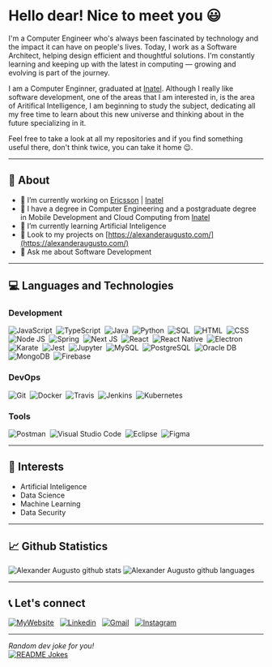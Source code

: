# Hello dear! Nice to meet you 😃


I'm a Computer Engineer who's always been fascinated by technology and the impact it can have on people's lives. Today, I work as a Software Architect, helping design efficient and thoughtful solutions. I'm constantly learning and keeping up with the latest in computing — growing and evolving is part of the journey.

I am a Computer Enginner, graduated at [Inatel](https://inatel.br/home/). Although I really like software development, one of the areas that I am interested in, is the area of Aritifical Intelligence, I am beginning to study the subject, dedicating all my free time to learn about this new universe and thinking about in the future specializing in it.

Feel free to take a look at all my repositories and if you find something useful there, don't think twice, you can take it home 😉.

---------------------------------------------------------------------------------------------------------------------------------------------------------------------------------

## 📙 About

- 🎤 I’m currently working on  [Ericsson](https://www.ericsson.com/en) | [Inatel](https://inatel.br/icc/)
- 🏢 I have a degree in Computer Engineering and a postgraduate degree in Mobile Development and Cloud Computing from [Inatel](https://inatel.br/home/)
- 🤖 I’m currently learning Artificial Inteligence
- 🚀 Look to my projects on [https://alexanderaugusto.com/](https://alexanderaugusto.com/)
- 💬 Ask me about Software Development 

---------------------------------------------------------------------------------------------------------------------------------------------------------------------------------

## 💻 Languages and Technologies

### Development
![JavaScript](https://img.shields.io/badge/JavaScript%20-%23F7DF1E.svg?logo=javascript&logoColor=black)&nbsp;
![TypeScript](https://img.shields.io/badge/TypeScript%20-2f74c0.svg?logo=typescript&logoColor=black)&nbsp;
![Java](https://img.shields.io/badge/Java-%23007396.svg?logo=java&logoColor=white)&nbsp;
![Python](https://img.shields.io/badge/Python%20-%2314354C.svg?logo=python&logoColor=white)&nbsp;
![SQL](https://img.shields.io/badge/SQL%20-%23025E8C.svg?logo=amazon-dynamodb&logoColor=white)&nbsp;
![HTML](https://img.shields.io/badge/HTML%20-%23E34F26.svg?logo=html5&logoColor=white)&nbsp;
![CSS](https://img.shields.io/badge/CSS%20-%231572B6.svg?logo=css3&logoColor=white)&nbsp;
![Node JS](https://img.shields.io/badge/Node.js%20-%2343853D.svg?logo=node.js&logoColor=white)&nbsp;
![Spring](https://img.shields.io/badge/Spring%20Boot%20-6aad3d.svg?logo=spring&logoColor=white)&nbsp;
![Next JS](https://img.shields.io/badge/Next%20JS%20-131313.svg?logo=next.js&logoColor=white)&nbsp;
![React](https://img.shields.io/badge/React%20-f7f7f7.svg?logo=react&logoColor=%2361DAFB)&nbsp;
![React Native](https://img.shields.io/badge/React%20Native%20-212121.svg?logo=react&logoColor=%2361DAFB)&nbsp;
![Electron](https://img.shields.io/badge/Electron-2a2d38.svg?logo=react&logoColor=%2361DAFB)&nbsp;
![Karate](https://img.shields.io/badge/Karate-000000.svg?logo=karate&logoColor=white)&nbsp;
![Jest](https://img.shields.io/badge/Jest-bf3b14.svg?logo=jest&logoColor=white)&nbsp;
![Jupyter](https://img.shields.io/badge/Jupyter-F37726.svg?logo=jupyter&logoColor=white)&nbsp;
![MySQL](https://img.shields.io/badge/MySQL-%2300f.svg?logo=mysql&logoColor=white)&nbsp;
![PostgreSQL](https://img.shields.io/badge/postgreSQL-336791.svg?logo=postgresql&logoColor=white)&nbsp;
![Oracle DB](https://img.shields.io/badge/Oracle%20DB-e32124.svg?logo=oracle&logoColor=white)&nbsp;
![MongoDB](https://img.shields.io/badge/MongoDB-%234ea94b.svg?logo=mongodb&logoColor=white)&nbsp;
![Firebase](https://img.shields.io/badge/Firebase-f5830d.svg?logo=firebase&logoColor=white)&nbsp;

### DevOps
![Git](https://img.shields.io/badge/Git%20-%23F05033.svg?logo=git&logoColor=white)&nbsp;
![Docker](https://img.shields.io/badge/Docker-2391e6.svg?logo=docker&logoColor=white)&nbsp;
![Travis](https://img.shields.io/badge/Travis-c73048.svg?logo=travis&logoColor=white)&nbsp;
![Jenkins](https://img.shields.io/badge/Jenkins-314d5e.svg?logo=jenkins&logoColor=white)&nbsp;
![Kubernetes](https://img.shields.io/badge/Kubernetes-326CE5.svg?logo=kubernetes&logoColor=white)&nbsp;

### Tools
![Postman](https://img.shields.io/badge/Postman-FF6C37?logo=postman&logoColor=white)&nbsp;
![Visual Studio Code](https://img.shields.io/badge/Visual%20Studio%20Code-0078d7.svg?logo=visual-studio-code&logoColor=white)&nbsp;
![Eclipse](https://img.shields.io/badge/Eclipse-41327C.svg?logo=eclipse&logoColor=white)&nbsp;
![Figma](https://img.shields.io/badge/Figma-ea4c1d.svg?logo=figma&logoColor=white)&nbsp;

[comment]: <> (https://github.com/devicons/devicon)

---------------------------------------------------------------------------------------------------------------------------------------------------------------------------------

## 🤖 Interests
- Artificial Inteligence
- Data Science
- Machine Learning
- Data Security

---------------------------------------------------------------------------------------------------------------------------------------------------------------------------------

## 📈 Github Statistics
![Alexander Augusto github stats](https://github-readme-stats.vercel.app/api?username=alexanderaugusto&show_icons=true&hide_border=true)
![Alexander Augusto github languages](https://github-readme-stats.vercel.app/api/top-langs/?username=alexanderaugusto&layout=compact&langs_count=6)

---------------------------------------------------------------------------------------------------------------------------------------------------------------------------------

## 📞 Let's connect

<p>
  <a href="https://www.alexanderaugusto.com/" target="_blank"><img alt="MyWebsite" src="https://img.shields.io/badge/My Website%20-006bed.svg?&style=flat&logo=web&logoColor=white"/></a> &nbsp;
  <a href="https://www.linkedin.com/in/alexanderaugusto/" target="_blank"><img alt="Linkedin" src="https://img.shields.io/badge/Linkedin%20-%230077B5.svg?&style=flat&logo=linkedin&logoColor=white"/></a> &nbsp;
	<a href="mailto:alexaasf1010@gmail.com" target="_blank"><img alt="Gmail" src="https://img.shields.io/badge/Gmail-D14836?style=flat&logo=gmail&logoColor=white" /></a> &nbsp;
  <a href="https://instagram.com/alexanderaugustosf" target="_blank"><img alt="Instagram" src="https://img.shields.io/badge/-@alexanderaugustosf-E4405F?style=flat&logo=Instagram&logoColor=white"/></a> &nbsp;
</p>

---------------------------------------------------------------------------------------------------------------------------------------------------------------------------------

<i>Random dev joke for you!</i><br>
<a href="https://readme-jokes.vercel.app"><img align="center" src="https://readme-jokes.vercel.app/api?bgColor=%23073b4c&textColor=%2306d6a0&aColor=%2306d6a0&borderColor=%2306d6a0" alt="README Jokes"></a>
